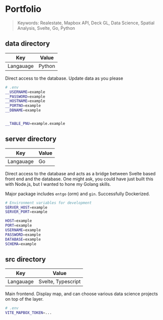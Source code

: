 # Portfolio
> Keywords: Realestate, Mapbox API, Deck GL, Data Science, Spatial Analysis, Svelte, Go, Python

## data directory

| Key | Value |
|----------|----|
| Langauage | Python |

Direct access to the database. Update data as you please

```bash
# .env
__USERNAME=example
__PASSWORD=example
__HOSTNAME=example
__PORTNO=example
__DBNAME=example


__TABLE_PNU=example.example
```

## server directory

| Key | Value |
|----------|----|
| Langauage | Go |

Direct access to the database and acts as a bridge between Svelte based front end and the database. One might ask, you could have just built this with Node.js, but I wanted to hone my Golang skills.

Major package includes `entgo` (orm) and `gin`. Successfully Dockerized.

```bash
# Environment variables for development
SERVER_HOST=example
SERVER_PORT=example

HOST=example
PORT=example
USERNAME=example
PASSWORD=example
DATABASE=example
SCHEMA=example
```

## src directory

| Key | Value |
|----------|----|
| Langauage | Svelte, Typescript |

Main frontend. Display map, and can choose various data science projects on top of the layer.

```bash
# .env
VITE_MAPBOX_TOKEN=...
```